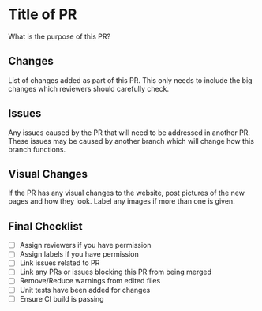 # Title of PR

What is the purpose of this PR?

## Changes

List of changes added as part of this PR. This only needs to include the big changes which reviewers should carefully check.

## Issues

Any issues caused by the PR that will need to be addressed in another PR.
These issues may be caused by another branch which will change how this branch functions.

## Visual Changes

If the PR has any visual changes to the website, post pictures of the new pages and how they look.
Label any images if more than one is given.

## Final Checklist

-   [ ] Assign reviewers if you have permission
-   [ ] Assign labels if you have permission
-   [ ] Link issues related to PR
-   [ ] Link any PRs or issues blocking this PR from being merged
-   [ ] Remove/Reduce warnings from edited files
-   [ ] Unit tests have been added for changes
-   [ ] Ensure CI build is passing
